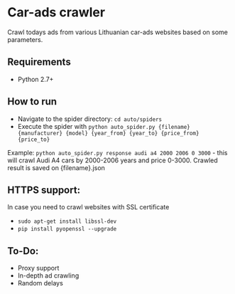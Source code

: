 # Car-ads crawler
Crawl todays ads from various Lithuanian car-ads websites based on some parameters.

## Requirements
* Python 2.7+

## How to run
* Navigate to the spider directory: `cd auto/spiders`
* Execute the spider with `python auto_spider.py {filename} {manufacturer} {model} {year_from} {year_to} {price_from} {price_to}`

Example: `python auto_spider.py response audi a4 2000 2006 0 3000` - this will crawl Audi A4 cars by 2000-2006 years and price 0-3000. Crawled result is saved on {filename}.json

## HTTPS support:
In case you need to crawl websites with SSL certificate
* `sudo apt-get install libssl-dev`
* `pip install pyopenssl --upgrade`

## To-Do:
* Proxy support
* In-depth ad crawling
* Random delays

